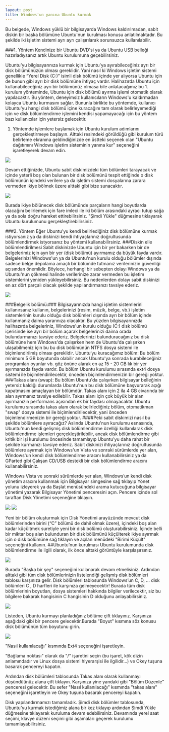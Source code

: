 ```yaml
---
layout: post
title: Windows'un yanına Ubuntu kurmak
---
```


Bu belgede, Windows yüklü bir bilgisayarda Windows kaldırılmadan, sabit diskin bir başka bölümüne Ubuntu'nun kurulması konusu anlatılmaktadır. Bu şekilde iki işletim sistemi ayrı ayrı çalışırılarak sorunsuzca kullanılabilir.

###1. Yöntem
Kendinize bir Ubuntu DVD'si ya da Ubuntu USB belleği hazırladıysanız artık Ubuntu kurulumuna geçebilirsiniz.

Ubuntu'yu bilgisayarınıza kurmak için Ubuntu'ya ayırabileceğiniz ayrı bir disk bölümünüzün olması gereklidir. Yani nasıl ki Windows işletim sistemi genellikle “Yerel Disk (C:)” isimli disk bölümü içinde yer alıyorsa Ubuntu için de bunun gibi ayrı bir disk bölümüne ihtiyaç vardır. Halihazırda Ubuntu için kullanabileceğiniz ayrı bir bölümünüz olmasa bile anlatacağımız bu 1. kurulum yönteminde, Ubuntu için disk bölümü ayırma işlemi otomatik olarak yapılacaktır. Bu yöntem, deneyimsiz kullanıcıların Windows'u kaldırmadan kolayca Ubuntu kurmasını sağlar. Bununla birlikte bu yöntemde, kullanıcı Ubuntu'yu hangi disk bölümü içine kuracağını tam olarak belirleyemediği için ve disk bölümlendirme işlemini kendisi yapamayacağı için bu yöntem bazı kullanıcılar için yetersiz gelecektir.
1. Yöntemde işlemlere başlamak için Ubuntu kurulum adımlarını gerçekleştirmeye başlayın. Alttaki resimdeki görüldüğü gibi kurulum türü belirleme ekranına geldindiğinizde en üstteki seçenek olan "Ubuntu dağıtımını Windows işletim sisteminin yanına kur" seçeneğini işaretleyerek devam edin.

<img src =" http://wiki.ubuntu-tr.net/images/3/37/Kurulum_03-1.png">

Devam ettiğinizde, Ubuntu sabit diskimizdeki tüm bölümleri tarayacak ve içinde yeterli boş olan bulunan bir disk bölümünü tespit ettiğinde o disk bölümünün içindeki verilere ya da işletim sistemi dosyalarına zarara vermeden ikiye bölmek üzere alttaki gibi bize sunacaktır.

<img src ="http://wiki.ubuntu-tr.net/images/f/f6/Otomatik_disk_b%C3%B6l%C3%BCm%C3%BC_ay%C4%B1rma.png">

Burada ikiye bölünecek disk bölümünde parçaların hangi boyutlarda olacağını belirlemek için fare imleci ile iki bölüm arasındaki ayracı tutup sağa ya da sola doğru hareket ettirebilirsiniz.
"Şimdi Yükle" düğmesine tıklayarak Ubuntu kurulumunu gerçekleştirebilirsiniz.

###2. Yöntem
Eğer Ubuntu'yu kendi belirlediğiniz disk bölümüne kurmak istiyorsanız ya da diskinizi kendi ihtiyaçlarınız doğrultusunda bölümlendirmek istyorsanız bu yöntemi kullanabilirsiniz.
###Diskin elle bölümlendirilmesi
Sabit diskinizde Ubuntu için bir yer bakarken bir de belgelerimiz için ayrı bir yer (disk bölümü) ayırmamız da büyük fayda vardır. Belgelerinizi Windows'un ya da Ubuntu'nun kurulu olduğu bölümler dışında sadece belge depolama amaçlı bir bölümde tutmanız verilerinizin güvenliği açısından önemlidir. Böylece, herhangi bir sebepten dolayı Windows ya da Ubuntu'nun çökmesi halinde verilerinize zarar vermeden bu işletim sistemlerini yeniden yükleyebilirsiniz. Bu nedenlerden dolayı sabit diskinizi en az dört parçalı olacak şekilde yapılandırmanızı tavsiye ederiz.

<img src ="http://wiki.ubuntu-tr.net/images/a/a5/%C3%96rnek_disk_yap%C4%B1s%C4%B1.png">


###Belgelik bölümü:###
 Bilgisayarınızda hangi işletim sistemlerini kullanırsanız kullanın, belgelerinizi (resim, müzik, belge, vb.) işletim sistemlerinin kurulu olduğu disk bölümleri dışında ayrı bir bölüm içinde kullanmanız daima yararınıza olacaktır. Bu yüzden bilgisayarınızda halihazırda belgeleriniz, Windows'un kurulu olduğu (C:) disk bölümü içerisinde ise ayrı bir bölüm açarak belgelerinizi daima orada bulundurmanızı tavsiye ederiz. Belgelerinizi bulunduracağınız bu disk bölümüne hem Windows'da çalışırken hem de Ubuntu'da çalışırken ulaşabilmeniz için bu bu disk bölümünün NTFS dosya sistemi ile biçimlendirilmiş olması gereklidir.
Ubuntu‘yu kuracağımız bölüm: Bu bölüm minimum 5 GB boyutunda olabilir ancak Ubuntu'ya sonrada kurabileceğiniz programları oyunlar vb. göz önüne alarak en az 15 - 20 GB lık bir yer ayırmanızda fayda vardır. Bu bölüm Ubuntu kurulumu sırasında ext4 dosya sistemi ile biçimlendirilecektir, önceden biçimlendirmenizin bir gereği yoktur.
###Takas alanı (swap):
 Bu bölüm Ubuntu'da çalışırken bilgisayar belleğinin yetersiz kaldığı durumlarda Ubuntu'nun bu disk bölümüne başvurarak açığı kapatmasını amaçlayan bir bölümdür. Takas alanı için 2 ila 4 GB civarında bir alan ayırmanız tavsiye edilebilir. Takas alanı için çok büyük bir alan ayırmanızın performans açısından ek bir faydası olmayacaktır. Ubuntu kurulumu sırasında takas alanı olarak belirlediğiniz bölüm, otomatikman "swap" dosya sistemi ile biçimlendirilecektir, yani önceden biçimlendirmenizin bir gereği yoktur.
####Peki sabit diskimizi nasıl bu şekilde bölümlere ayıracağız?
Aslında Ubuntu'nun kurulumu esnasında, Ubuntu'nun kendi gelişmiş disk bölümlendirme özelliği kullanılarak disk bölümlendirme işlemleri gerçekleştirilebilir, ancak disk bölümlendirme gibi kritik bir işi kurulumu öncesinde tamamlayıp Ubuntu'yu daha rahat bir şekilde kurmanızı tavsiye ederiz.
Sabit diskinizi ihtiyaçlarınız doğrultusunda bölümlere ayırmak için Windows'un Vista ve sonraki sürümlerde yer alan, Windows'un kendi disk bölümlendirme aracını kullanabilirsiniz ya da GParted gibi Çalışan CD/USB destekli bir disk bölümlendirme aracını kullanabilirsiniz.

Windows Vista ve sonraki sürümlerde yer alan, Windows’un kendi disk yönetim aracını kullanmak için Bilgisayar simgesine sağ tıklayıp Yönet yolunu izleyerek ya da Başlat menüsündeki arama kutucuğuna bilgisayar yönetimi yazarak Bilgisayar Yönetimi penceresini açın. Pencere içinde sol taraftan Disk Yönetimi seçeneğine tıklayın.

<img src ="http://wiki.ubuntu-tr.net/images/d/d3/Bilgisayar_-_ters_t%C4%B1k.png">

<img src ="http://wiki.ubuntu-tr.net/images/1/1b/Windows-Disk_Y%C3%B6netimi_01.png">

Yeni bir bölüm oluşturmak için Disk Yönetimi arayüzünde mevcut disk bölümlerinden birini (“C” bölümü de dahil olmak üzere), içindeki boş alan kadar küçültmek suretiyle yeni bir disk bölümü oluşturabilirsiniz. İçinde belli bir miktar boş alan bulunduran bir disk bölümünü küçülterek ikiye ayırmak için o disk bölümüne sağ tıklayın ve açılan menüdeki "Birimi Küçült" seçeneğini kullanın. 
##Ubuntu’nun kurulması
Ubuntu kurulumunda disk bölümlendirme ile ilgili olarak, ilk önce alttaki görüntüyle karşılaşırsınız.

<img src ="http://wiki.ubuntu-tr.net/images/3/37/Kurulum_03-1.png">

Burada "Başka bir şey" seçeneğini kullanarak devam etmelisiniz. Ardından alttaki gibi tüm disk bölümlerinizin listelendiği gelişmiş disk bölümleri tablosu karşınıza gelir.
Disk bölümleri tablosunda Windows’un C, D, ... disk bölümleri C , D harfleri ile karşınıza gelmeyecektir! Burada tüm disk bölümlerinin boyutları, dosya sistemleri hakkında bilgiler verilecektir, siz bu bilgilere bakarak hangisinin C hangisinin D olduğunu anlayabilirsiniz.


<img src ="http://wiki.ubuntu-tr.net/images/0/06/Geli%C5%9Fmi%C5%9F_disk_b%C3%B6l%C3%BCmlendirme_01.png">

Listeden, Ubuntu kurmayı planladığınız bölüme çift tıklayınız. Karşınıza aşağıdaki gibi bir pencere gelecektir.Burada "Boyut" kısmına söz konusu disk bölümünün tüm boyutunu girin.

<img src ="http://wiki.ubuntu-tr.net/images/2/2e/Geli%C5%9Fmi%C5%9F_disk_b%C3%B6l%C3%BCmlendirme_02.png">

"Nasıl kullanılacağı" kısmında Ext4 seçeneğini işaretleyin.

"Bağlama noktası" olarak da "/" işaretini seçin (bu işaret, kök dizin anlamındadır ve Linux dosya sistemi hiyerarşisi ile ilgilidir...) ve Okey tuşuna basarak pencereyi kapatın.

Ardından disk bölümleri tablosunda Takas alanı olarak kullanmayı düşündüünüz alana çift tıklayın. Karşınıza yine yandaki gibi "Bölüm Düzenle" penceresi gelecektir. Bu sefer "Nasıl kullanılacağı" kısmında "takas alanı" seçeneğini işaretleyin ve Okey tuşuna basarak pencereyi kapatın.

Disk yapılandırmamızı tamamladık. Şimdi disk bölümler tablosunda, Ubuntu'yu kurmak istediğimiz alana bir kez tıklayıp ardından Şimdi Yükle düğmesine tıklayarak kuruluma devam edebilirsiniz. Devamında yerel saat seçimi, klavye düzeni seçimi gibi aşamaları geçerek kurulumu tamamlayabilirsiniz.
